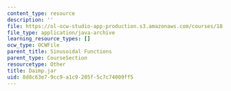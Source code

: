 ```yaml
---
content_type: resource
description: ''
file: https://ol-ocw-studio-app-production.s3.amazonaws.com/courses/18-03sc-differential-equations-fall-2011/8d8c63e79cc9a1c9205f5c7c74009ff5_Daimp.jar
file_type: application/java-archive
learning_resource_types: []
ocw_type: OCWFile
parent_title: Sinusoidal Functions
parent_type: CourseSection
resourcetype: Other
title: Daimp.jar
uid: 8d8c63e7-9cc9-a1c9-205f-5c7c74009ff5
---
```

